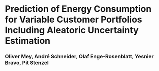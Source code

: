 # Prediction of Energy Consumption for Variable Customer Portfolios Including Aleatoric Uncertainty Estimation
### Oliver Mey, André Schneider, Olaf Enge-Rosenblatt, Yesnier Bravo, Pit Stenzel

